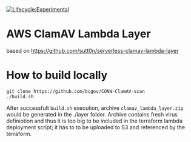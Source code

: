 [![Lifecycle:Experimental](https://img.shields.io/badge/Lifecycle-Experimental-339999)](Redirect-URL)

# AWS ClamAV Lambda Layer 

based on https://github.com/sutt0n/serverless-clamav-lambda-layer

# How to build locally

```
git clone https://github.com/bcgov/CONN-ClamAV-scan
./build.sh
```

After successfult `build.sh` execution,  archive `clamav_lambda_layer.zip` would be generated in the ./layer folder.
Archive contains fresh virus definiotion and thus it is too big to be included in the terraform lambda deployment script; it has to to be uploaded to S3 and referenced by the terraform.
